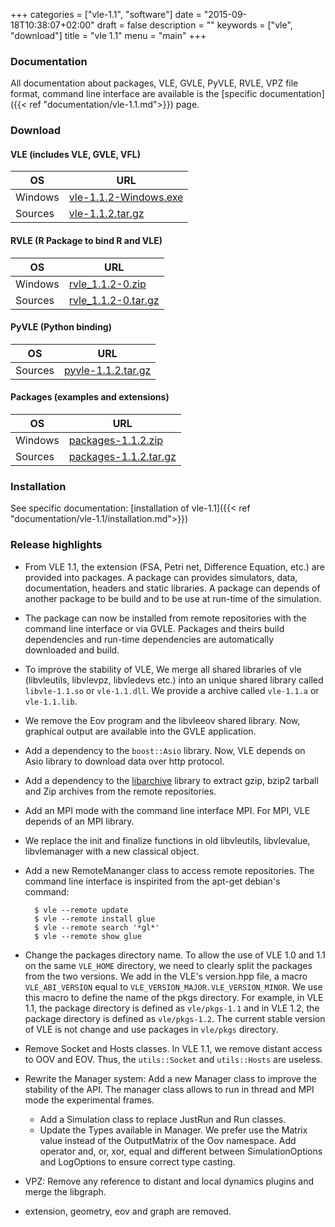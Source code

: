 +++
categories = ["vle-1.1", "software"]
date = "2015-09-18T10:38:07+02:00"
draft = false
description = ""
keywords = ["vle", "download"]
title = "vle 1.1"
menu = "main"
+++

### Documentation

All documentation about packages, VLE, GVLE, PyVLE, RVLE, VPZ file format,
command line interface are available is the [specific documentation]({{< ref
"documentation/vle-1.1.md">}}) page.

### Download

#### VLE (includes VLE, GVLE, VFL)

| OS | URL |
| ---| --- |
| Windows | [vle-1.1.2-Windows.exe](http://www.vle-project.org/pub/vle/1.1/1.1.2/vle-1.1.2-Windows.exe) |
| Sources | [vle-1.1.2.tar.gz](http://www.vle-project.org/pub/vle/1.1/1.1.2/vle-1.1.2.tar.gz) |

#### RVLE (R Package to bind R and VLE)

| OS | URL |
| ---| --- |
| Windows | [rvle_1.1.2-0.zip](http://www.vle-project.org/pub/vle/1.1/1.1.2/rvle_1.1.2-0.zip) |
| Sources | [rvle_1.1.2-0.tar.gz](http://www.vle-project.org/pub/vle/1.1/1.1.2/rvle_1.1.2-0.tar.gz) |

#### PyVLE (Python binding)

| OS | URL |
| ---| --- |
| Sources | [pyvle-1.1.2.tar.gz](http://www.vle-project.org/pub/vle/1.1/1.1.2/pyvle-1.1.2.tar.gz) |

#### Packages (examples and extensions)

| OS | URL |
| ---| --- |
| Windows | [packages-1.1.2.zip](http://www.vle-project.org/pub/vle/1.1/1.1.2/packages-1.1.2.zip) |
| Sources | [packages-1.1.2.tar.gz](http://www.vle-project.org/pub/vle/1.1/1.1.2/packages-1.1.2.tar.gz) |


### Installation

See specific documentation: [installation of vle-1.1]({{< ref
"documentation/vle-1.1/installation.md">}})

### Release highlights

- From VLE 1.1, the extension (FSA, Petri net, Difference Equation,
  etc.) are provided into packages. A package can provides simulators,
  data, documentation, headers and static libraries. A package can
  depends of another package to be build and to be use at run-time of
  the simulation.
- The package can now be installed from remote repositories with the
  command line interface or via GVLE. Packages and theirs build
  dependencies and run-time dependencies are automatically downloaded
  and build.
- To improve the stability of VLE, We merge all shared libraries of
  vle (libvleutils, libvlevpz, libvledevs etc.) into an unique shared
  library called `libvle-1.1.so` or `vle-1.1.dll`. We provide a
  archive called `vle-1.1.a` or `vle-1.1.lib`.
- We remove the Eov program and the libvleeov shared library. Now,
  graphical output are available into the GVLE application.
- Add a dependency to the `boost::Asio` library. Now, VLE depends on
  Asio library to download data over http protocol.
- Add a dependency to the [libarchive](http://libarchive.github.com/)
  library to extract gzip, bzip2 tarball and Zip archives from the
  remote repositories.
- Add an MPI mode with the command line interface MPI. For MPI, VLE
  depends of an MPI library.
- We replace the init and finalize functions in old libvleutils,
  libvlevalue, libvlemanager with a new classical object.
- Add a new RemoteMananger class to access remote repositories. The
  command line interface is inspirited from the apt-get debian's
  command:

        $ vle --remote update
        $ vle --remote install glue
        $ vle --remote search '*gl*'
        $ vle --remote show glue

- Change the packages directory name. To allow the use of VLE 1.0 and
  1.1 on the same `VLE_HOME` directory, we need to clearly split the
  packages from the two versions. We add in the VLE's version.hpp
  file, a macro `VLE_ABI_VERSION` equal to
  `VLE_VERSION_MAJOR.VLE_VERSION_MINOR`. We use this macro to define
  the name of the pkgs directory. For example, in VLE 1.1, the package
  directory is defined as `vle/pkgs-1.1` and in VLE 1.2, the package
  directory is defined as `vle/pkgs-1.2`. The current stable version
  of VLE is not change and use packages in `vle/pkgs` directory.
- Remove Socket and Hosts classes. In VLE 1.1, we remove distant
  access to OOV and EOV. Thus, the `utils::Socket` and `utils::Hosts`
  are useless.
- Rewrite the Manager system: Add a new Manager class to improve the
  stability of the API. The manager class allows to run in thread and
  MPI mode the experimental frames.
  - Add a Simulation class to replace JustRun and Run classes.
  - Update the Types available in Manager. We prefer use the Matrix
    value instead of the OutputMatrix of the Oov namespace. Add
    operator and, or, xor, equal and different between
    SimulationOptions and LogOptions to ensure correct type casting.
- VPZ: Remove any reference to distant and local dynamics plugins and merge the
  libgraph.
- extension, geometry, eov and graph are removed.
